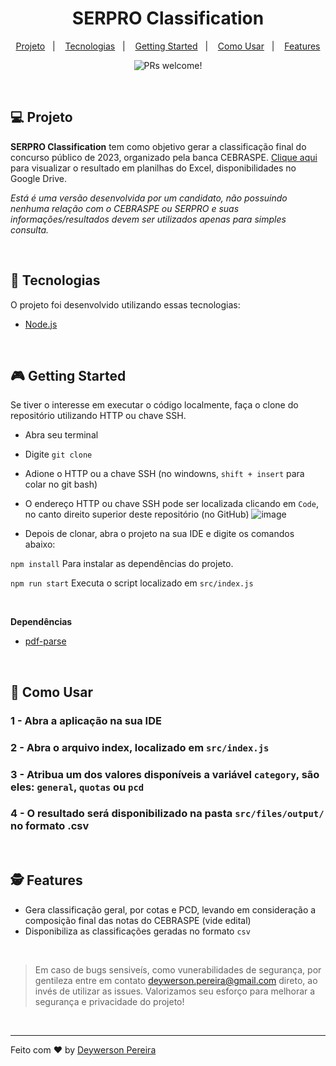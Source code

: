 <h1 align="center">
  SERPRO Classification
</h1>

<p align="center">
  <a href="#-project">Projeto</a>&nbsp;&nbsp;&nbsp;|&nbsp;&nbsp;&nbsp;
  <a href="#-technologies">Tecnologias</a>&nbsp;&nbsp;&nbsp;|&nbsp;&nbsp;&nbsp;
  <a href="#-getting-started">Getting Started</a>&nbsp;&nbsp;&nbsp;|&nbsp;&nbsp;&nbsp;
  <a href="#-how-to-use">Como Usar</a>&nbsp;&nbsp;&nbsp;|&nbsp;&nbsp;&nbsp;
  <a href="#-features">Features</a>
</p>

<p align="center">
 <img src="https://img.shields.io/static/v1?label=PRs&message=welcome&color=49AA26&labelColor=000000" alt="PRs welcome!" />
</p>

<br>

## 💻 Projeto

<strong>SERPRO Classification</strong> tem como objetivo gerar a classificação final do concurso público de 2023, organizado pela banca CEBRASPE. <a target="_blank" rel="noreferrer noopener" href="https://drive.google.com/drive/folders/1t8JkUazldq5PCZn4oDVqqAyMkxf8rdqd?usp=drive_link">Clique aqui</a> para visualizar o resultado em planilhas do Excel, disponibilidades no Google Drive.

*Está é uma versão desenvolvida por um candidato, não possuindo nenhuma relação com o CEBRASPE ou SERPRO e suas informações/resultados devem ser utilizados apenas para simples consulta.*

<br>

## 🚀 Tecnologias

O projeto foi desenvolvido utilizando essas tecnologias:

- [Node.js](https://nodejs.org/en/)

<br>

## 🎮 Getting Started

Se tiver o interesse em executar o código localmente, faça o clone do repositório utilizando HTTP ou chave SSH.

- Abra seu terminal
- Digite `git clone` 
- Adione o HTTP ou a chave SSH (no windowns, `shift + insert` para colar no git bash)
- O endereço HTTP ou chave SSH pode ser localizada clicando em `Code`, no canto direito superior deste repositório (no GitHub)
![image](https://github.com/deywersonp/serpro-classification/assets/79553681/1175bcea-ee62-448a-bd6b-04993af95178)

- Depois de clonar, abra o projeto na sua IDE e digite os comandos abaixo:

`npm install` Para instalar as dependências do projeto. <br>

`npm run start` Executa o script localizado em `src/index.js`

<br>

**Dependências**
- [pdf-parse](https://expressjs.com/pt-br/)

<br>

## 📌 Como Usar

### 1 - Abra a aplicação na sua IDE
### 2 - Abra o arquivo index, localizado em `src/index.js`
### 3 - Atribua um dos valores disponíveis a variável `category`, são eles: `general`, `quotas` ou `pcd`
### 4 - O resultado será disponibilizado na pasta `src/files/output/` no formato .csv

<br>

## 🕵 Features
- Gera classificação geral, por cotas e PCD, levando em consideração a composição final das notas do CEBRASPE (vide edital)
- Disponibiliza as classificações geradas no formato `csv`

<br>

 > Em caso de bugs sensiveís, como vunerabilidades de segurança, por gentileza entre em contato
 > <a href = "mailto:deywerson.pereira@gmail.com">deywerson.pereira@gmail.com</a> direto, ao invés de utilizar as issues. Valorizamos seu esforço
 > para melhorar a segurança e privacidade do projeto!
 
 <br>
 
---

Feito com ♥ by <a href="https://github.com/deywersonp">Deywerson Pereira</a>
